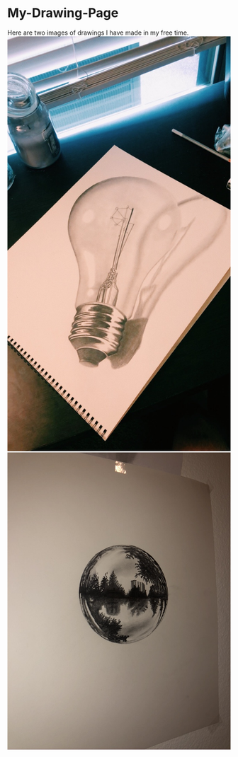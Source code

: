 # My-Drawing-Page  
Here are two images of drawings I have made in my free time.
![drawing1](BBA92728-B147-4354-928E-EE746B3F659C_1_105_c.jpeg)
![drawing2](B281A293-FE01-4466-A808-9EBC85AF681E_1_105_c.jpeg)
